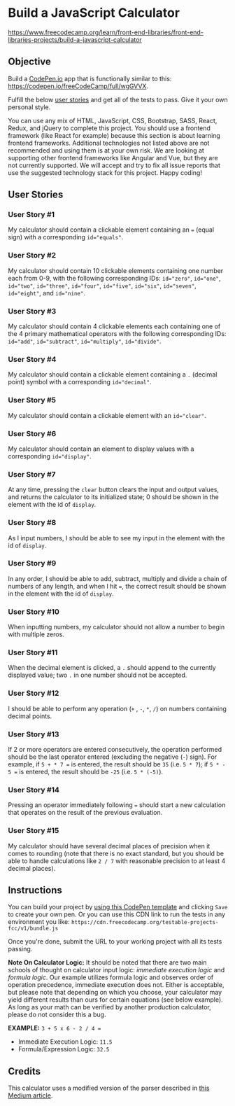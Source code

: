 # Build a JavaScript Calculator

https://www.freecodecamp.org/learn/front-end-libraries/front-end-libraries-projects/build-a-javascript-calculator
## Objective

Build a [CodePen.io](https://codepen.io/) app that is functionally similar to this: https://codepen.io/freeCodeCamp/full/wgGVVX.

Fulfill the below [user stories](https://en.wikipedia.org/wiki/User_story) and get all of the tests to pass. Give it your own personal style.

You can use any mix of HTML, JavaScript, CSS, Bootstrap, SASS, React, Redux, and jQuery to complete this project. You should use a frontend framework (like React for example) because this section is about learning frontend frameworks. Additional technologies not listed above are not recommended and using them is at your own risk. We are looking at supporting other frontend frameworks like Angular and Vue, but they are not currently supported. We will accept and try to fix all issue reports that use the suggested technology stack for this project. Happy coding!

## User Stories

### User Story #1

My calculator should contain a clickable element containing an `=` (equal sign) with a corresponding `id="equals"`.

### User Story #2

My calculator should contain 10 clickable elements containing one number each from 0-9, with the following corresponding IDs: `id="zero"`, `id="one"`, `id="two"`, `id="three"`, `id="four"`, `id="five"`, `id="six"`, `id="seven"`, `id="eight"`, and `id="nine"`.

### User Story #3

My calculator should contain 4 clickable elements each containing one of the 4 primary mathematical operators with the following corresponding IDs: `id="add"`, `id="subtract"`, `id="multiply"`, `id="divide"`.

### User Story #4

My calculator should contain a clickable element containing a `.` (decimal point) symbol with a corresponding `id="decimal"`.

### User Story #5

My calculator should contain a clickable element with an `id="clear"`.

### User Story #6

My calculator should contain an element to display values with a corresponding `id="display"`.

### User Story #7

At any time, pressing the `clear` button clears the input and output values, and returns the calculator to its initialized state; 0 should be shown in the element with the id of `display`.

### User Story #8

As I input numbers, I should be able to see my input in the element with the id of `display`.

### User Story #9

In any order, I should be able to add, subtract, multiply and divide a chain of numbers of any length, and when I hit `=`, the correct result should be shown in the element with the id of `display`.

### User Story #10

When inputting numbers, my calculator should not allow a number to begin with multiple zeros.

### User Story #11

When the decimal element is clicked, a `.` should append to the currently displayed value; two `.` in one number should not be accepted.

### User Story #12

I should be able to perform any operation (`+` , `-`, `*`, `/`) on numbers containing decimal points.

### User Story #13

If 2 or more operators are entered consecutively, the operation performed should be the last operator entered (excluding the negative (`-`) sign). For example, if `5 + * 7 =` is entered, the result should be `35` (i.e. `5 * 7`); if `5 * - 5 =` is entered, the result should be `-25` (i.e. `5 * (-5)`).

### User Story #14

Pressing an operator immediately following `=` should start a new calculation that operates on the result of the previous evaluation.

### User Story #15

My calculator should have several decimal places of precision when it comes to rounding (note that there is no exact standard, but you should be able to handle calculations like `2 / 7` with reasonable precision to at least 4 decimal places).

## Instructions

You can build your project by [using this CodePen template](https://codepen.io/pen?template=MJjpwO) and clicking `Save` to create your own pen. Or you can use this CDN link to run the tests in any environment you like: `https://cdn.freecodecamp.org/testable-projects-fcc/v1/bundle.js`

Once you're done, submit the URL to your working project with all its tests passing.

**Note On Calculator Logic:** It should be noted that there are two main schools of thought on calculator input logic: _immediate execution logic_ and _formula logic_. Our example utilizes formula logic and observes order of operation precedence, immediate execution does not. Either is acceptable, but please note that depending on which you choose, your calculator may yield different results than ours for certain equations (see below example). As long as your math can be verified by another production calculator, please do not consider this a bug.

**EXAMPLE:** `3 + 5 x 6 - 2 / 4 =`

+ Immediate Execution Logic: `11.5`
+ Formula/Expression Logic: `32.5`

## Credits

This calculator uses a modified version of the parser described in [this Medium article](https://medium.com/@stoopidguy1992/how-to-write-a-math-expression-parser-in-javascript-b5147bc9466b).
